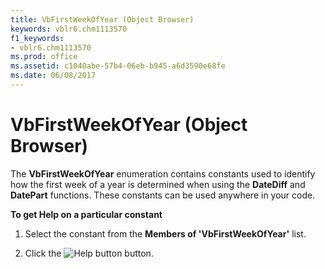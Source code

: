 ```yaml
---
title: VbFirstWeekOfYear (Object Browser)
keywords: vblr6.chm1113570
f1_keywords:
- vblr6.chm1113570
ms.prod: office
ms.assetid: c1040abe-57b4-06eb-b945-a6d3590e68fe
ms.date: 06/08/2017
---
```



# VbFirstWeekOfYear (Object Browser)

The **VbFirstWeekOfYear** enumeration contains constants used to identify how the first week of a year is determined when using the **DateDiff** and **DatePart** functions. These constants can be used anywhere in your code.

 **To get Help on a particular constant**




1. Select the constant from the **Members of 'VbFirstWeekOfYear'** list.
    
2. Click the 
![Help button](images/but_help_ZA01201583.gif) button.
    


